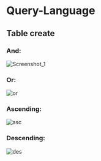 # Query-Language

## Table create
### And:
![Screenshot_1](https://github.com/xvy45/Query-Language/assets/113087685/adf20cad-3f6a-4fe9-9b1c-0a7e8eaedaa0)

### Or:
![or](https://github.com/xvy45/Query-Language/assets/113087685/cb6ad9eb-3918-4977-9be3-92b2dc0e725a)

### Ascending:
![asc](https://github.com/xvy45/Query-Language/assets/113087685/8d4161e4-1944-4427-a322-03db2e6e8fa2)

### Descending: 
![des](https://github.com/xvy45/Query-Language/assets/113087685/d259a0fb-05ed-412f-b193-f537abf17e7f)
